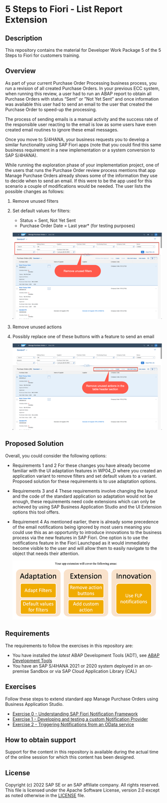 # 5 Steps to Fiori - List Report Extension

## Description

This repository contains the material for Developer Work Package 5 of the 5 Steps to Fiori for customers training.  

## Overview
As part of your current Purchase Order Processing business process, you run a revision of all created Purchase Orders. In your previous ECC system, when running this review, a user had to run an ABAP report to obtain all Purchase Orders with status “Sent” or ”Not Yet Sent” and once information was available this user had to send an email to the user that created the Purchase Order to speed-up the processing.

The process of sending emails is a manual activity and the success rate of the responsible user reacting to the email is low as some users have even created email routines to ignore these email messages.

Once you move to S/4HANA, your business requests you to develop a similar functionality using SAP Fiori apps (note that you could find this same business requirement in a new implementation or a system conversion to SAP S/4HANA).

While running the exploration phase of your implementation project, one of the users that runs the Purchase Order review process mentions that app Manage Purchase Orders already shows some of the information they use to decide when to send an email. If this were to be the app used for this scenario a couple of modifications would be needed. The user lists the possible changes as follows:

1.	Remove unused filters
2.	Set default values for filters:
	   - Status = Sent, Not Yet Sent
     - Purchase Order Date = Last year* (for testing purposes)

    ![Modifications 1 and 2](images/removefilters.png)

3.	Remove unused actions
4.	Possibly replace one of these buttons with a feature to send an email

    ![Modifications 3 and 4](images/removeactions.png)

## Proposed Solution
Overall, you could consider the following options:

- Requirements 1 and 2
For these changes you have already become familiar with the UI adaptation features in WP04_D where you created an application variant to remove filters and set default values to a variant. Proposed solution for these requirements is to use adaptation options.

- Requirements 3 and 4
These requirements involve changing the layout and the code of the standard application so adaptation would not be enough, these requirements need code extensions which can only be achieved by using SAP Business Application Studio and the UI Extension options this tool offers.

- Requirement 4
As mentioned earlier, there is already some precedence of the email notifications being ignored by most users meaning you could use this as an opportunity to introduce innovations to the business process via the new features in SAP Fiori. One option is to use the notifications feature in the Fiori Launchpad as it would immediately become visible to the user and will allow them to easily navigate to the object that needs their attention.

    ![Extension Areas](images/extensionareas.png)

## Requirements

The requirements to follow the exercises in this repository are:

* You have installed the _latest_ ABAP Development Tools (ADT), see [ABAP Development Tools](https://tools.hana.ondemand.com/#abap)
* You have an SAP S/4HANA 2021 or 2020 system deployed in an on-premise Sandbox or via SAP Cloud Application Library (CAL)

## Exercises

Follow these steps to extend standard app Manage Purchase Orders using Business Application Studio.
* [Exercise 0 - Understanding SAP Fiori Notification Framework](exercises/ex_0)
* [Exercise 1 - Developing and testing a custom Notification Provider](exercises/ex_1)
* [Exercise 2 - Triggering Notifications from an OData service](exercises/ex_2)


## How to obtain support

Support for the content in this repository is available during the actual time of the online session for which this content has been designed.

## License
Copyright (c) 2022 SAP SE or an SAP affiliate company. All rights reserved. This file is licensed under the Apache Software License, version 2.0 except as noted otherwise in the [LICENSE](LICENSES/Apache-2.0.txt) file.
